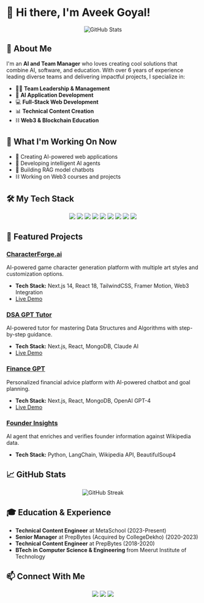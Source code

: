 # 👋 Hi there, I'm Aveek Goyal!

<div align="center">
  <img src="https://github-readme-stats.vercel.app/api?username=AveekGoyal&show_icons=true&theme=radical" alt="GitHub Stats" />
</div>

## 🚀 About Me

I'm an **AI and Team Manager** who loves creating cool solutions that combine AI, software, and education. With over 6 years of experience leading diverse teams and delivering impactful projects, I specialize in:

- 👨‍💼 **Team Leadership & Management**
- 🤖 **AI Application Development**
- 💻 **Full-Stack Web Development**
- 📊 **Technical Content Creation**
- ⛓️ **Web3 & Blockchain Education**

## 🔭 What I'm Working On Now

- 🤖 Creating AI-powered web applications
- 🧠 Developing intelligent AI agents
- 💬 Building RAG model chatbots
- ⛓️ Working on Web3 courses and projects

## 🛠️ My Tech Stack

<div align="center">
  <img src="https://img.shields.io/badge/Next.js-000000?style=for-the-badge&logo=next.js&logoColor=white" />
  <img src="https://img.shields.io/badge/React-61DAFB?style=for-the-badge&logo=react&logoColor=black" />
  <img src="https://img.shields.io/badge/TypeScript-3178C6?style=for-the-badge&logo=typescript&logoColor=white" />
  <img src="https://img.shields.io/badge/Tailwind_CSS-38B2AC?style=for-the-badge&logo=tailwind-css&logoColor=white" />
  <img src="https://img.shields.io/badge/Node.js-339933?style=for-the-badge&logo=node.js&logoColor=white" />
  <img src="https://img.shields.io/badge/MongoDB-47A248?style=for-the-badge&logo=mongodb&logoColor=white" />
  <img src="https://img.shields.io/badge/Python-3776AB?style=for-the-badge&logo=python&logoColor=white" />
  <img src="https://img.shields.io/badge/C++-00599C?style=for-the-badge&logo=c%2B%2B&logoColor=white" />
  <img src="https://img.shields.io/badge/Java-ED8B00?style=for-the-badge&logo=java&logoColor=white" />
</div>

## 🌟 Featured Projects

### [CharacterForge.ai](https://github.com/AveekGoyal/character-forge)
AI-powered game character generation platform with multiple art styles and customization options.
- **Tech Stack:** Next.js 14, React 18, TailwindCSS, Framer Motion, Web3 Integration
- [Live Demo](https://character-forge.vercel.app)

### [DSA GPT Tutor](https://github.com/AveekGoyal/dsa-gpt-tutor)
AI-powered tutor for mastering Data Structures and Algorithms with step-by-step guidance.
- **Tech Stack:** Next.js, React, MongoDB, Claude AI
- [Live Demo](https://dsa-tutor-gpt.vercel.app/)

### [Finance GPT](https://github.com/AveekGoyal/gpt-powered-ai-finance-advisor)
Personalized financial advice platform with AI-powered chatbot and goal planning.
- **Tech Stack:** Next.js, React, MongoDB, OpenAI GPT-4
- [Live Demo](https://gpt-powered-ai-finance-advisor.vercel.app/)

### [Founder Insights](https://github.com/AveekGoyal/ice_breaker)
AI agent that enriches and verifies founder information against Wikipedia data.
- **Tech Stack:** Python, LangChain, Wikipedia API, BeautifulSoup4

## 📈 GitHub Stats

<div align="center">
  <img src="https://github-readme-streak-stats.herokuapp.com/?user=AveekGoyal&theme=radical" alt="GitHub Streak" />
</div>

## 🎓 Education & Experience

- **Technical Content Engineer** at MetaSchool (2023-Present)
- **Senior Manager** at PrepBytes (Acquired by CollegeDekho) (2020-2023)
- **Technical Content Engineer** at PrepBytes (2018-2020)
- **BTech in Computer Science & Engineering** from Meerut Institute of Technology

## 📫 Connect With Me

<div align="center">
  <a href="https://www.linkedin.com/in/aveek-goyal"><img src="https://img.shields.io/badge/LinkedIn-0077B5?style=for-the-badge&logo=linkedin&logoColor=white" /></a>
  <a href="mailto:aveekgoel2011@gmail.com"><img src="https://img.shields.io/badge/Email-D14836?style=for-the-badge&logo=gmail&logoColor=white" /></a>
  <a href="https://www.youtube.com/@prepbytes"><img src="https://img.shields.io/badge/YouTube-FF0000?style=for-the-badge&logo=youtube&logoColor=white" /></a>
</div>
